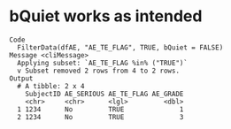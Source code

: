# bQuiet works as intended

    Code
      FilterData(dfAE, "AE_TE_FLAG", TRUE, bQuiet = FALSE)
    Message <cliMessage>
      Applying subset: `AE_TE_FLAG %in% ("TRUE")`
      v Subset removed 2 rows from 4 to 2 rows.
    Output
      # A tibble: 2 x 4
        SubjectID AE_SERIOUS AE_TE_FLAG AE_GRADE
        <chr>     <chr>      <lgl>         <dbl>
      1 1234      No         TRUE              1
      2 1234      No         TRUE              3

